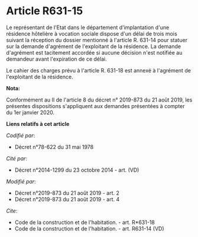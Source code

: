 # Article R631-15

Le représentant de l'Etat dans le département d'implantation d'une résidence hôtelière à vocation sociale dispose d'un délai
de trois mois suivant la réception du dossier mentionné à l'article R. 631-14 pour statuer sur la demande d'agrément de
l'exploitant de la résidence. La demande d'agrément est tacitement accordée si aucune décision n'est notifiée au demandeur
avant l'expiration de ce délai.

Le cahier des charges prévu à l'article R. 631-18 est annexé à l'agrément de l'exploitant de la résidence.

**Nota:**

Conformément au II de l'article 8 du décret n° 2019-873 du 21 août 2019, les présentes dispositions s'appliquent aux demandes
présentées à compter du 1er janvier 2020.

**Liens relatifs à cet article**

_Codifié par_:

  - Décret n°78-622 du 31 mai 1978

_Cité par_:

  - Décret n°2014-1299 du 23 octobre 2014 - art. (VD)

_Modifié par_:

  - Décret n°2019-873 du 21 août 2019 - art. 2
  - Décret n°2019-873 du 21 août 2019 - art. 4

_Cite_:

  - Code de la construction et de l'habitation. - art. R*631-18
  - Code de la construction et de l'habitation. - art. R631-14 (VD)
